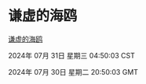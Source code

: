 # 谦虚的海鸥
[谦虚的海鸥](http://219.139.196.34:56308/qxdho/course/base/hotlink/index.php)

2024年 07月 31日 星期三 04:50:03 CST

2024年 07月 30日 星期二 20:50:03 GMT
